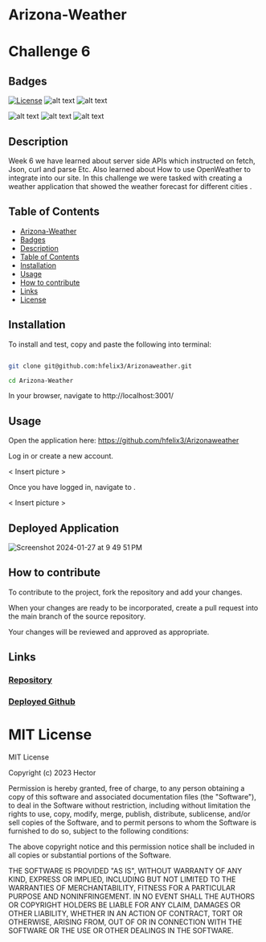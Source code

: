 # Arizona-Weather

# Challenge 6

## Badges

[![License](https://img.shields.io/badge/License-MIT-blue.svg)](https://opensource.org/licenses/MIT)
![alt text](https://img.shields.io/badge/mac%20os-000000?style=for-the-badge&logo=apple&logoColor=white)
![alt text](https://img.shields.io/badge/Edx-193A3E?style=for-the-badge&logo=edx&logoColor=white)

![alt text](https://img.shields.io/badge/HTML5-E34F26.svg?style=for-the-badge&logo=HTML5&logoColor=white)
![alt text](https://img.shields.io/badge/CSS3-1572B6.svg?style=for-the-badge&logo=CSS3&logoColor=white)
![alt text](https://img.shields.io/badge/JavaScript-F7DF1E?style=for-the-badge&logo=javascript&logoColor=black)



## Description

Week 6 we have learned about server side APIs which instructed on fetch, Json, curl and parse Etc. Also learned about How to use OpenWeather to integrate into our site. In this challenge we were tasked with creating a weather application that showed the weather forecast for different cities .

## Table of Contents

* [Arizona-Weather](#Arizona-Weather)
* [Badges](#Badges)
* [Description](#Description)
* [Table of Contents](#Table-of-contents)
* [Installation](#Installation)
* [Usage](#Usage)
* [How to contribute](#How-to-contribute)
* [Links](#Links)
* [License](#License)

## Installation

To install and test, copy and paste the following into terminal:

```Bash

git clone git@github.com:hfelix3/Arizonaweather.git

cd Arizona-Weather

```

In your browser, navigate to http://localhost:3001/


## Usage

Open the application here: https://github.com/hfelix3/Arizonaweather

Log in or create a new account.

< Insert picture >

Once you have logged in, navigate to .

< Insert picture >


## Deployed Application

![Screenshot 2024-01-27 at 9 49 51 PM](https://github.com/hfelix3/Arizona-Weather/assets/141383937/96fcc5ee-bf52-4141-80f1-5a6d9afdc9d3)

## How to contribute

To contribute to the project, fork the repository and add your changes. 

When your changes are ready to be incorporated, create a pull request into the main branch of the source repository.

Your changes will be reviewed and approved as appropriate. 



## Links

### [Repository](https://github.com/hfelix3/Arizonaweather)
### [Deployed Github](https://hfelix3.github.io/Arizonaweather/)

# MIT License

MIT License

Copyright (c) 2023 Hector

Permission is hereby granted, free of charge, to any person obtaining a copy
of this software and associated documentation files (the "Software"), to deal
in the Software without restriction, including without limitation the rights
to use, copy, modify, merge, publish, distribute, sublicense, and/or sell
copies of the Software, and to permit persons to whom the Software is
furnished to do so, subject to the following conditions:

The above copyright notice and this permission notice shall be included in all
copies or substantial portions of the Software.

THE SOFTWARE IS PROVIDED "AS IS", WITHOUT WARRANTY OF ANY KIND, EXPRESS OR
IMPLIED, INCLUDING BUT NOT LIMITED TO THE WARRANTIES OF MERCHANTABILITY,
FITNESS FOR A PARTICULAR PURPOSE AND NONINFRINGEMENT. IN NO EVENT SHALL THE
AUTHORS OR COPYRIGHT HOLDERS BE LIABLE FOR ANY CLAIM, DAMAGES OR OTHER
LIABILITY, WHETHER IN AN ACTION OF CONTRACT, TORT OR OTHERWISE, ARISING FROM,
OUT OF OR IN CONNECTION WITH THE SOFTWARE OR THE USE OR OTHER DEALINGS IN THE
SOFTWARE.